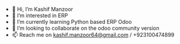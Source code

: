 - 👋 Hi, I’m Kashif Manzoor
- 👀 I’m interested in ERP
- 🌱 I’m currently learning Python based ERP Odoo
- 💞️ I’m looking to collaborate on the odoo community version
- 📫 Reach me on kashif.manzoor64@gmail.com / +923100474899
